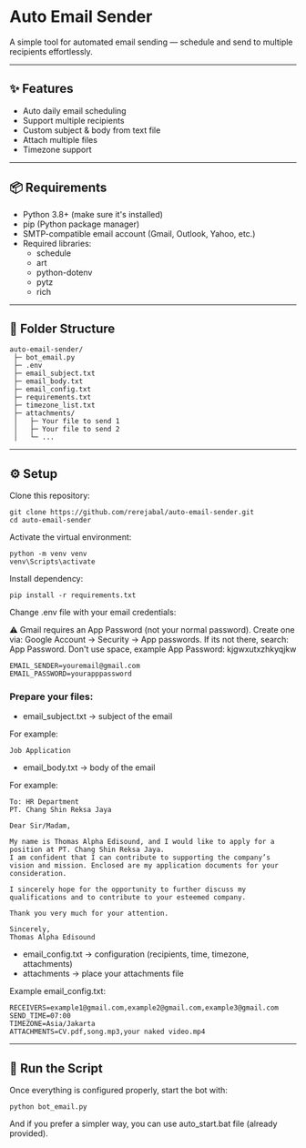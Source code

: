 # Auto Email Sender

A simple tool for automated email sending — schedule and send to multiple recipients effortlessly.

---

## ✨ Features
- Auto daily email scheduling
- Support multiple recipients
- Custom subject & body from text file
- Attach multiple files
- Timezone support
  
---

## 📦 Requirements
- Python 3.8+ (make sure it's installed)
- pip (Python package manager)
- SMTP-compatible email account (Gmail, Outlook, Yahoo, etc.)
- Required libraries:
  - schedule  
  - art  
  - python-dotenv  
  - pytz
  - rich 

---

## 📁 Folder Structure
```
auto-email-sender/
 ├─ bot_email.py
 ├─ .env
 ├─ email_subject.txt
 ├─ email_body.txt
 ├─ email_config.txt
 ├─ requirements.txt
 ├─ timezone_list.txt
 ├─ attachments/
 │   ├─ Your file to send 1
 │   ├─ Your file to send 2
 │   └─ ...
```
---
## ⚙️ Setup

Clone this repository:
```
git clone https://github.com/rerejabal/auto-email-sender.git
cd auto-email-sender
```
Activate the virtual environment:
```
python -m venv venv
venv\Scripts\activate
```
Install dependency:
```
pip install -r requirements.txt
```
Change .env file with your email credentials:

⚠️ Gmail requires an App Password (not your normal password).
Create one via:
Google Account → Security → App passwords.
If its not there, search: App Password.
Don't use space, example App Password: kjgwxutxzhkyqjkw
```
EMAIL_SENDER=youremail@gmail.com
EMAIL_PASSWORD=yourapppassword
```
### Prepare your files:
- email_subject.txt → subject of the email

For example:
```
Job Application
```
- email_body.txt → body of the email

For example:
```
To: HR Department
PT. Chang Shin Reksa Jaya

Dear Sir/Madam,

My name is Thomas Alpha Edisound, and I would like to apply for a position at PT. Chang Shin Reksa Jaya.
I am confident that I can contribute to supporting the company’s vision and mission. Enclosed are my application documents for your consideration.

I sincerely hope for the opportunity to further discuss my qualifications and to contribute to your esteemed company.

Thank you very much for your attention.

Sincerely,
Thomas Alpha Edisound
```
- email_config.txt → configuration (recipients, time, timezone, attachments)
- attachments → place your attachments file

Example email_config.txt:
```
RECEIVERS=example1@gmail.com,example2@gmail.com,example3@gmail.com
SEND_TIME=07:00
TIMEZONE=Asia/Jakarta
ATTACHMENTS=CV.pdf,song.mp3,your naked video.mp4
```

---
## 🚀 Run the Script
Once everything is configured properly, start the bot with:
```
python bot_email.py
```
And if you prefer a simpler way, you can use auto_start.bat file (already provided).
